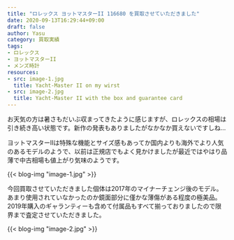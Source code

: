 ```yaml
---
title: "ロレックス ヨットマスターII 116680 を買取させていただきました"
date: 2020-09-13T16:29:44+09:00
draft: false
author: Yasu
category: 買取実績
tags:
- ロレックス
- ヨットマスターII
- メンズ時計
resources:
- src: image-1.jpg
  title: Yacht-Master II on my wirst
- src: image-2.jpg
  title: Yacht-Master II with the box and guarantee card
---
```

お天気の方は暑さもだいぶ収まってきたように感じますが、ロレックスの相場は引き続き高い状態です。新作の発表もありましたがなかなか買えないですしね…

ヨットマスターIIは特殊な機能とサイズ感もあってか国内よりも海外でより人気のあるモデルのようで、以前は正規店でもよく見かけましたが最近ではやはり品薄で中古相場も値上がり気味のようです。

{{< blog-img "image-1.jpg" >}}

今回買取させていただきました個体は2017年のマイナーチェンジ後のモデル。あまり使用されていなかったのか鏡面部分に僅かな薄傷がある程度の極美品。2019年購入のギャランティーも含めて付属品もすべて揃っておりましたので限界まで査定させていただきました。

{{< blog-img "image-2.jpg" >}}
